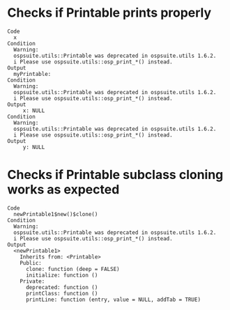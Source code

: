 # Checks if Printable prints properly

    Code
      x
    Condition
      Warning:
      ospsuite.utils::Printable was deprecated in ospsuite.utils 1.6.2.
      i Please use ospsuite.utils::osp_print_*() instead.
    Output
      myPrintable: 
    Condition
      Warning:
      ospsuite.utils::Printable was deprecated in ospsuite.utils 1.6.2.
      i Please use ospsuite.utils::osp_print_*() instead.
    Output
         x: NULL 
    Condition
      Warning:
      ospsuite.utils::Printable was deprecated in ospsuite.utils 1.6.2.
      i Please use ospsuite.utils::osp_print_*() instead.
    Output
         y: NULL 

# Checks if Printable subclass cloning works as expected

    Code
      newPrintable1$new()$clone()
    Condition
      Warning:
      ospsuite.utils::Printable was deprecated in ospsuite.utils 1.6.2.
      i Please use ospsuite.utils::osp_print_*() instead.
    Output
      <newPrintable1>
        Inherits from: <Printable>
        Public:
          clone: function (deep = FALSE) 
          initialize: function () 
        Private:
          deprecated: function () 
          printClass: function () 
          printLine: function (entry, value = NULL, addTab = TRUE) 

